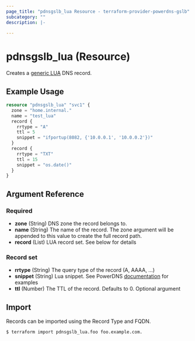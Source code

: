 ```yaml
---
page_title: "pdnsgslb_lua Resource - terraform-provider-powerdns-gslb"
subcategory: ""
description: |-
  
---
```


# pdnsgslb_lua (Resource)

Creates a [generic LUA](https://doc.powerdns.com/authoritative/lua-records/) DNS record.

## Example Usage

```terraform
resource "pdnsgslb_lua" "svc1" {
  zone = "home.internal."
  name = "test_lua"
  record {
    rrtype = "A"
    ttl = 5
    snippet = "ifportup(8082, {'10.0.0.1', '10.0.0.2'})"
  }
  record {
    rrtype = "TXT"
    ttl = 15
    snippet = "os.date()"
  }
}
```

## Argument Reference

### Required

- **zone** (String) DNS zone the record belongs to.
- **name** (String)  The name of the record. The zone argument will be appended to this value to create the full record path.
- **record** (List) LUA record set. See below for details

### Record set

- **rrtype** (String) The query type of the record (A, AAAA, ...)
- **snippet** (String) Lua snippet. See PowerDNS [documentation](https://doc.powerdns.com/authoritative/lua-records/index.html#examples) for examples
- **ttl** (Number) The TTL of the record. Defaults to 0. Optional argument


## Import

Records can be imported using the Record Type and FQDN.

```
$ terraform import pdnsgslb_lua.foo foo.example.com.
```